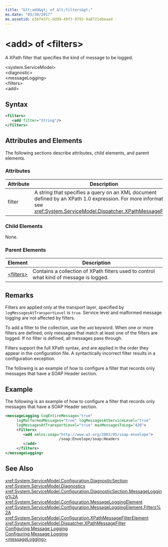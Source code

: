 ```yaml
---
title: "&lt;add&gt; of &lt;filters&gt;"
ms.date: "03/30/2017"
ms.assetid: e3bf437c-dd99-49f3-9792-9a8721e6eaad
---
```

# &lt;add&gt; of &lt;filters&gt;
A XPath filter that specifies the kind of message to be logged.  
  
 \<system.ServiceModel>  
\<diagnostic>  
\<messageLogging>  
\<filters>  
\<add>  
  
## Syntax  
  
```xml  
<filters>  
   <add filter="String"/>  
</filters>  
```  
  
## Attributes and Elements  
 The following sections describe attributes, child elements, and parent elements.  
  
### Attributes  
  
|Attribute|Description|  
|---------------|-----------------|  
|filter|A string that specifies a query on an XML document defined by an XPath 1.0 expression. For more information, see <xref:System.ServiceModel.Dispatcher.XPathMessageFilter>.|  
  
### Child Elements  
 None.  
  
### Parent Elements  
  
|Element|Description|  
|-------------|-----------------|  
|[\<filters>](../../../../../docs/framework/configure-apps/file-schema/wcf/filters.md)|Contains a collection of XPath filters used to control what kind of message is logged.|  
  
## Remarks  
 Filters are applied only at the transport layer, specified by `logMessagesAtTransportLevel` is `true`. Service level and malformed message logging are not affected by filters.  
  
 To add a filter to the collection, use the `add` keyword. When one or more filters are defined, only messages that match at least one of the filters are logged. If no filter is defined, all messages pass through.  
  
 Filters support the full XPath syntax, and are applied in the order they appear in the configuration file. A syntactically incorrect filter results in a configuration exception.  
  
 The following is an example of how to configure a filter that records only messages that have a SOAP Header section.  
  
## Example  
 The following is an example of how to configure a filter that records only messages that have a SOAP Header section.  
  
```xml  
<messageLogging logEntireMessage="true"  
     logMalformedMessages="true" logMessagesAtServiceLevel="true"  
     logMessagesAtTransportLevel="true" maxMessagesToLog="420">  
     <filters>  
        <add xmlns:soap="http://www.w3.org/2003/05/soap-envelope">  
                        /soap:Envelope/soap:Headers  
        </add>  
     </filters>  
</messageLogging>  
```  
  
## See Also  
 <xref:System.ServiceModel.Configuration.DiagnosticSection>  
 <xref:System.ServiceModel.Diagnostics>  
 <xref:System.ServiceModel.Configuration.DiagnosticSection.MessageLogging%2A>  
 <xref:System.ServiceModel.Configuration.MessageLoggingElement>  
 <xref:System.ServiceModel.Configuration.MessageLoggingElement.Filters%2A>  
 <xref:System.ServiceModel.Configuration.XPathMessageFilterElement>  
 <xref:System.ServiceModel.Dispatcher.XPathMessageFilter>  
 [Configuring Message Logging](../../../../../docs/framework/wcf/diagnostics/configuring-message-logging.md)  
 [Configuring Message Logging](../../../../../docs/framework/wcf/diagnostics/configuring-message-logging.md)  
 [\<messageLogging>](../../../../../docs/framework/configure-apps/file-schema/wcf/messagelogging.md)
